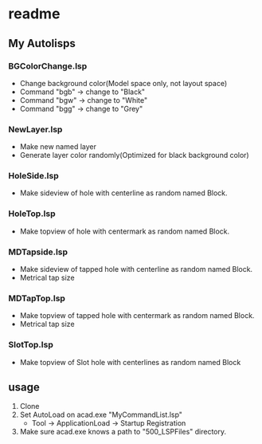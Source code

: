 # readme

## My Autolisps

### BGColorChange.lsp

- Change background color(Model space only, not layout space)
- Command "bgb" -> change to "Black"
- Command "bgw" -> change to "White"
- Command "bgg" -> change to "Grey"

### NewLayer.lsp

- Make new named layer
- Generate layer color randomly(Optimized for black background color)

### HoleSide.lsp

- Make sideview of hole with centerline as random named Block.

### HoleTop.lsp

- Make topview of hole with centermark as random named Block.

### MDTapside.lsp
  
- Make sideview of tapped hole with centerline as random named Block.
- Metrical tap size

### MDTapTop.lsp

- Make topview of tapped hole with centermark as random named Block.
- Metrical tap size

### SlotTop.lsp

- Make topview of Slot hole with centerlines as random named Block

## usage

1. Clone
2. Set AutoLoad on acad.exe "MyCommandList.lsp"
   - Tool -> ApplicationLoad -> Startup Registration
3. Make sure acad.exe knows a path to "500_LSPFiles" directory.